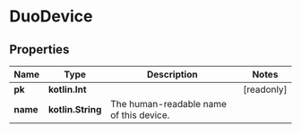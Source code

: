 
# DuoDevice

## Properties
Name | Type | Description | Notes
------------ | ------------- | ------------- | -------------
**pk** | **kotlin.Int** |  |  [readonly]
**name** | **kotlin.String** | The human-readable name of this device. | 



